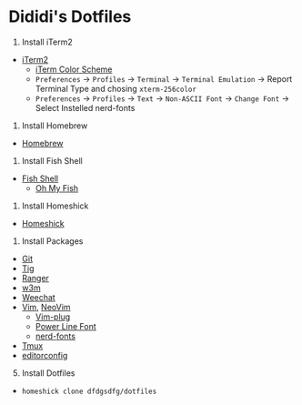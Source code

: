 # Dididi's Dotfiles

1. Install iTerm2
  - [iTerm2](http://iterm2.com/)
    - [iTerm Color Scheme](https://github.com/mbadolato/iTerm2-Color-Schemes)
    - `Preferences` -> `Profiles` -> `Terminal` -> `Terminal Emulation` -> Report Terminal Type and chosing `xterm-256color`
    - `Preferences` -> `Profiles` -> `Text` -> `Non-ASCII Font` -> `Change Font` -> Select Instelled nerd-fonts

1. Install Homebrew
  - [Homebrew](http://brew.sh/)

1. Install Fish Shell
  - [Fish Shell](http://fishshell.com/)
    - [Oh My Fish](https://github.com/oh-my-fish/oh-my-fish)

1. Install Homeshick
  - [Homeshick](https://github.com/andsens/homeshick)

1. Install Packages
  - [Git](http://git-scm.com/)
  - [Tig](https://github.com/jonas/tig)
  - [Ranger](https://github.com/hut/ranger)
  - [w3m](http://w3m.sourceforge.net/)
  - [Weechat](http://weechat.org/)
  - [Vim](http://www.vim.org/), [NeoVim](https://neovim.io/)
    - [Vim-plug](https://github.com/oh-my-fish/oh-my-fish)
    - [Power Line Font](https://github.com/Lokaltog/powerline-fonts)
    - [nerd-fonts](https://github.com/ryanoasis/nerd-fonts)
  - [Tmux](https://github.com/ThomasAdam/tmux)
  - [editorconfig](https://github.com/editorconfig/editorconfig-core-c)

5. Install Dotfiles
  - `homeshick clone dfdgsdfg/dotfiles`

